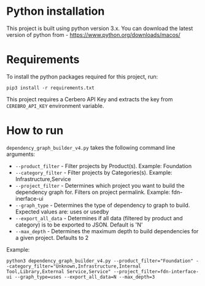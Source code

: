 # Python installation

This project is built using python version 3.x. You can download the latest version of python from - https://www.python.org/downloads/macos/

# Requirements

To install the python packages required for this project, run:

`pip3 install -r requirements.txt`

This project requires a Cerbero API Key and extracts the key from `CEREBRO_API_KEY` environment variable.

# How to run

`dependency_graph_builder_v4.py` takes the following command line arguments:
- `--product_filter` - Filter projects by Product(s). Example: Foundation
- `--category_filter` - Filter projects by Categories(s). Example: Infrastructure,Service
- `--project_filter` - Determines which project you want to build the dependency graph for. Filters on project permalink. Example: fdn-inerface-ui
- `--graph_type` - Determines the type of dependency to graph to build. Expected values are: uses or usedby
- `--export_all_data` - Determines if all data (filtered by product and category) is to be exported to JSON. Default is 'N'
- `--max_depth` - Determines the maximum depth to build dependencies for a given project. Defaults to 2

Example:

```python3 dependency_graph_builder_v4.py --product_filter="Foundation" --category_filter="Unknown,Infrastructure,Internal Tool,Library,External Service,Service" --project_filter=fdn-interface-ui --graph_type=uses --export_all_data=N --max_depth=3```

